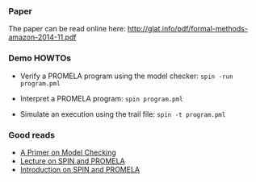 ### Paper

The paper can be read online here: http://glat.info/pdf/formal-methods-amazon-2014-11.pdf

### Demo HOWTOs

* Verify a PROMELA program using the model checker: ``spin -run program.pml``

* Interpret a PROMELA program: ``spin program.pml``

* Simulate an execution using the trail file: ``spin -t program.pml``

### Good reads
* [A Primer on Model Checking](http://spinroot.com/spin/Doc/p40-ben-ari.pdf) 
* [Lecture on SPIN and PROMELA](https://www.it.uu.se/edu/course/homepage/verteknik/vt10/Lectures/lec3.pdf)
* [Introduction on SPIN and PROMELA](http://lacl.u-pec.fr/dima/melo/spin.pdf)
